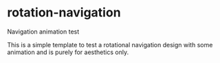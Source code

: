 # rotation-navigation
Navigation animation test

This is a simple template to test a rotational navigation design with some animation and is purely for aesthetics only.
